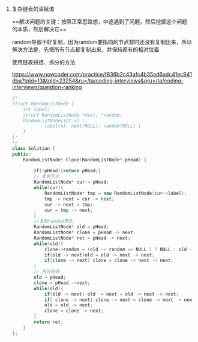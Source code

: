 1. 复杂链表的深赋值

   ==解决问题的关键：按照正常思路想，中途遇到了问题，然后挖掘这个问题的本质，然后解决它==

   random导致不好复制，因为random要指向的节点暂时还没有复制出来，所以解决方法是，先把所有节点都复制出来，并保持原有的相对位置

   使用链表拼接、拆分的方法

   https://www.nowcoder.com/practice/f836b2c43afc4b35ad6adc41ec941dba?tpId=13&tqId=23254&ru=/ta/coding-interviews&qru=/ta/coding-interviews/question-ranking

   ```cpp
   /*
   struct RandomListNode {
       int label;
       struct RandomListNode *next, *random;
       RandomListNode(int x) :
               label(x), next(NULL), random(NULL) {
       }
   };
   */
   class Solution {
   public:
       RandomListNode* Clone(RandomListNode* pHead) {
           
           if(!pHead){return pHead;}
           // 复制节点
           RandomListNode* cur = pHead;
           while(cur){
               RandomListNode* tmp = new RandomListNode(cur->label);
               tmp -> next = cur -> next;
               cur -> next = tmp;
               cur = tmp -> next;
           }
           //复制random箭头
           RandomListNode* old = pHead;
           RandomListNode* clone = pHead -> next;
           RandomListNode* ret = pHead -> next;
           while(old){
               clone->random = (old -> random == NULL ) ? NULL : old -> random -> next;
               if(old -> next)old = old -> next -> next;
               if(clone -> next) clone = clone -> next -> next;
           }
           // 拆分链表
           old = pHead; 
           clone = pHead ->next;
           while(old){
               if(old -> next) old -> next = old -> next -> next;
               if( clone -> next) clone -> next = clone -> next -> next;
               old = old -> next;
               clone = clone -> next;
           }
           return ret;
       }
   };
   ```

   